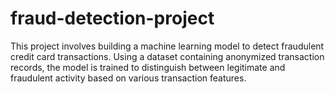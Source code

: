 # fraud-detection-project
This project involves building a machine learning model to detect fraudulent credit card transactions. Using a dataset containing anonymized transaction records, the model is trained to distinguish between legitimate and fraudulent activity based on various transaction features.
